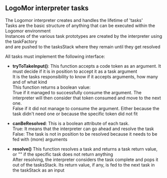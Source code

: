 ## LogoMor interpreter tasks

The Logomor interpreter creates and handles the lifetime of 'tasks'  
Tasks are the basic structure of anything that can be executed within the Logomor environment  
Instances of the various task prototypes are created by the interpreter using the taskFactory  
and are pushed to the tasksStack where they remain until they get resolved  

All tasks must implement the following interface:

- **tryToTakeInput()**:
    This function accepts a code token as an argument. It must decide if it is in position to accept it as a task argument  
    It is the tasks responsibility to know if it accepts arguments, how many and of what kind  
    This function returns a boolean value:  
    True if it managed to successfully consume the argument. The interpreter will then consider that token consumed and move to the next one.  
    False if it did not manage to consume the argument. Either because the task didn't need one or because the specific token did not fit  

- **canBeResolved**:
    This is a boolean attribute of each task.  
    True: It means that the interpreter can go ahead and resolve the task  
    False: The task is not in position to be resolved because it needs to be fed with (more) arguments  

- **resolve()**
    This function resolves a task and returns a task return value, or "" if the specific task does not return anything  
    After resolving, the interpreter considers the task complete and pops it out of the tasksStack.
    Its return value, if any, is fed to the next task in the taskStack as an input  
